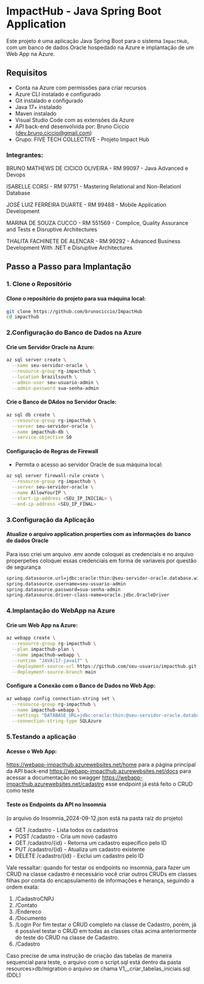 # ImpactHub - Java Spring Boot Application

Este projeto é uma aplicação Java Spring Boot para o sistema `ImpactHub`, com um banco de dados Oracle hospedado na Azure e implantação de um Web App na Azure.

## Requisitos

- Conta na Azure com permissões para criar recursos
- Azure CLI instalado e configurado
- Git instalado e configurado
- Java 17+ instalado
- Maven instalado
- Visual Studio Code com as extensões da Azure
- API back-end desenvolvida por: Bruno Ciccio (dev.bruno.ciccio@gmail.com)
- Grupo: FIVE TECH COLLECTIVE - Projeto Impact Hub

### Integrantes:
BRUNO MATHEWS DE CICICO OLIVEIRA - RM 99097 - Java Advanced e Devops

ISABELLE CORSI - RM 97751 - Mastering Relational and Non-Relationl Database

JOSÉ LUIZ FERREIRA DUARTE - RM 99488 - Mobile Application Development

MARINA DE SOUZA CUCCO - RM 551569 - Complice, Quality Assurance and Tests e Disruptive Architectures

THALITA FACHINETE DE ALENCAR - RM 99292 - Advanced Business Development With .NET e Disruptive Architectures

## Passo a Passo para Implantação

### 1. Clone o Repositório

#### Clone o repositório do projeto para sua máquina local:

```bash
git clone https://github.com/brunociccio/ImpactHub
cd impacthub
```

### 2.Configuração do Banco de Dados na Azure

#### Crie um Servidor Oracle na Azure:

```bash
az sql server create \
  --name seu-servidor-oracle \
  --resource-group rg-impacthub \
  --location brazilsouth \
  --admin-user seu-usuario-admin \
  --admin-password sua-senha-admin
```

#### Crie o Banco de DAdos no Servidor Oracle:

```bash
az sql db create \
  --resource-group rg-impacthub \
  --server seu-servidor-oracle \
  --name impacthub-db \
  --service-objective S0
```

#### Configuração de Regras de Firewall
- Permita o acesso ao servidor Oracle de sua máquina local:

```bash
az sql server firewall-rule create \
  --resource-group rg-impacthub \
  --server seu-servidor-oracle \
  --name AllowYourIP \
  --start-ip-address <SEU_IP_INICIAL> \
  --end-ip-address <SEU_IP_FINAL>
```

### 3.Configuração da Aplicação

#### Atualize o arquivo application.properties com as informações do banco de dados Oracle
Para isso criei um arquivo .env aonde coloquei as credenciais e no arquivo properpeties coloquei essas credenciais em forma de variaveis por questão de segurança

```bash
spring.datasource.url=jdbc:oracle:thin:@seu-servidor-oracle.database.windows.net:1521/impacthub-db
spring.datasource.username=seu-usuario-admin
spring.datasource.password=sua-senha-admin
spring.datasource.driver-class-name=oracle.jdbc.OracleDriver
```

### 4.Implantação do WebApp na Azure

#### Crie um Web App na Azure:

```bash
az webapp create \
  --resource-group rg-impacthub \
  --plan impacthub-plan \
  --name impacthub-webapp \
  --runtime "JAVA|17-java17" \
  --deployment-source-url https://github.com/seu-usuario/impacthub.git \
  --deployment-source-branch main
```

#### Configure a Conexão com o Banco de Dados no Web App:

```bash
az webapp config connection-string set \
  --resource-group rg-impacthub \
  --name impacthub-webapp \
  --settings "DATABASE_URL=jdbc:oracle:thin:@seu-servidor-oracle.database.windows.net:1521/impacthub-db;DATABASE_USERNAME=${DB_USER};DATABASE_PASSWORD=${DB_PASS}" \
  --connection-string-type SQLAzure
```

### 5.Testando a aplicação

#### Acesse o Web App:
https://webapp-impacthub.azurewebsites.net/home para a página principal da API back-end
https://webapp-impacthub.azurewebsites.net/docs para acessar a documentação no swagger
https://webapp-impacthub.azurewebsites.net/cadastro esse endpoint já está feito o CRUD como teste

#### Teste os Endpoints da API no Insomnia
(o arquivo do Insomnia_2024-09-12.json está na pasta raíz do projeto)
- GET /cadastro - Lista todos os cadastros
- POST /cadastro - Cria um novo cadastro
- GET /cadastro/{id} - Retorna um cadastro específico pelo ID
- PUT /cadastro/{id} - Atualiza um cadastro existente
- DELETE /cadastro/{id} - Exclui um cadastro pelo ID

Vale ressaltar: quando for testar os endpoints no insomnia, para fazer um CRUD na classe cadastro é necessário você criar
outros CRUDs em classes filhas por conta do encapsulamento de informações e herança, seguindo a ordem exata: 
1. /CadastroCNPJ
2. /Contato
3. /Endereco
4. /Documento
5. /Login
Por fim testar o CRUD completo na classe de Cadastro, porém, já é possível testar o CRUD em todas as classes citas acima
anteriormente do teste do CRUD na classe de Cadastro.
6. /Cadastro

Caso precise de uma instrução de criação das tabelas de maneira sequencial para teste, o arquivo com o script.sql está
dentro da pasta resources>db/migration o arquivo se chama V1__criar_tabelas_iniciais.sql (DDL)